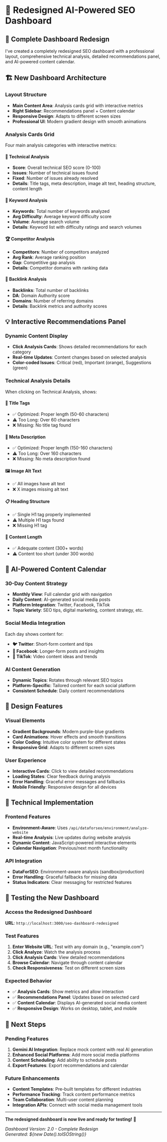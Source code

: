# 🚀 Redesigned AI-Powered SEO Dashboard

## 🎯 **Complete Dashboard Redesign**

I've created a completely redesigned SEO dashboard with a professional layout, comprehensive technical analysis, detailed recommendations panel, and AI-powered content calendar.

## 🏗️ **New Dashboard Architecture**

### **Layout Structure**
- **Main Content Area**: Analysis cards grid with interactive metrics
- **Right Sidebar**: Recommendations panel + Content calendar
- **Responsive Design**: Adapts to different screen sizes
- **Professional UI**: Modern gradient design with smooth animations

### **Analysis Cards Grid**
Four main analysis categories with interactive metrics:

#### **🔧 Technical Analysis**
- **Score**: Overall technical SEO score (0-100)
- **Issues**: Number of technical issues found
- **Fixed**: Number of issues already resolved
- **Details**: Title tags, meta description, image alt text, heading structure, content length

#### **🔑 Keyword Analysis**
- **Keywords**: Total number of keywords analyzed
- **Avg Difficulty**: Average keyword difficulty score
- **Volume**: Average search volume
- **Details**: Keyword list with difficulty ratings and search volumes

#### **🏆 Competitor Analysis**
- **Competitors**: Number of competitors analyzed
- **Avg Rank**: Average ranking position
- **Gap**: Competitive gap analysis
- **Details**: Competitor domains with ranking data

#### **🔗 Backlink Analysis**
- **Backlinks**: Total number of backlinks
- **DA**: Domain Authority score
- **Domains**: Number of referring domains
- **Details**: Backlink metrics and authority scores

## 💡 **Interactive Recommendations Panel**

### **Dynamic Content Display**
- **Click Analysis Cards**: Shows detailed recommendations for each category
- **Real-time Updates**: Content changes based on selected analysis
- **Color-coded Issues**: Critical (red), Important (orange), Suggestions (green)

### **Technical Analysis Details**
When clicking on Technical Analysis, shows:

#### **📝 Title Tags**
- ✅ Optimized: Proper length (50-60 characters)
- ⚠️ Too Long: Over 60 characters
- ❌ Missing: No title tag found

#### **📄 Meta Description**
- ✅ Optimized: Proper length (150-160 characters)
- ⚠️ Too Long: Over 160 characters
- ❌ Missing: No meta description found

#### **🖼️ Image Alt Text**
- ✅ All images have alt text
- ❌ X images missing alt text

#### **📋 Heading Structure**
- ✅ Single H1 tag properly implemented
- ⚠️ Multiple H1 tags found
- ❌ Missing H1 tag

#### **📏 Content Length**
- ✅ Adequate content (300+ words)
- ⚠️ Content too short (under 300 words)

## 📅 **AI-Powered Content Calendar**

### **30-Day Content Strategy**
- **Monthly View**: Full calendar grid with navigation
- **Daily Content**: AI-generated social media posts
- **Platform Integration**: Twitter, Facebook, TikTok
- **Topic Variety**: SEO tips, digital marketing, content strategy, etc.

### **Social Media Integration**
Each day shows content for:
- **🐦 Twitter**: Short-form content and tips
- **📘 Facebook**: Longer-form posts and insights
- **🎵 TikTok**: Video content ideas and trends

### **AI Content Generation**
- **Dynamic Topics**: Rotates through relevant SEO topics
- **Platform-Specific**: Tailored content for each social platform
- **Consistent Schedule**: Daily content recommendations

## 🎨 **Design Features**

### **Visual Elements**
- **Gradient Backgrounds**: Modern purple-blue gradients
- **Card Animations**: Hover effects and smooth transitions
- **Color Coding**: Intuitive color system for different states
- **Responsive Grid**: Adapts to different screen sizes

### **User Experience**
- **Interactive Cards**: Click to view detailed recommendations
- **Loading States**: Clear feedback during analysis
- **Error Handling**: Graceful error messages and fallbacks
- **Mobile Friendly**: Responsive design for all devices

## 🔧 **Technical Implementation**

### **Frontend Features**
- **Environment-Aware**: Uses `/api/dataforseo/environment/analyze-website`
- **Real-time Analysis**: Live updates during website analysis
- **Dynamic Content**: JavaScript-powered interactive elements
- **Calendar Navigation**: Previous/next month functionality

### **API Integration**
- **DataForSEO**: Environment-aware analysis (sandbox/production)
- **Error Handling**: Graceful fallbacks for missing data
- **Status Indicators**: Clear messaging for restricted features

## 🧪 **Testing the New Dashboard**

### **Access the Redesigned Dashboard**
**URL**: `http://localhost:3000/seo-dashboard-redesigned`

### **Test Features**
1. **Enter Website URL**: Test with any domain (e.g., "example.com")
2. **Click Analyze**: Watch the analysis process
3. **Click Analysis Cards**: View detailed recommendations
4. **Browse Calendar**: Navigate through content calendar
5. **Check Responsiveness**: Test on different screen sizes

### **Expected Behavior**
- ✅ **Analysis Cards**: Show metrics and allow interaction
- ✅ **Recommendations Panel**: Updates based on selected card
- ✅ **Content Calendar**: Displays AI-generated social media content
- ✅ **Responsive Design**: Works on desktop, tablet, and mobile

## 🚀 **Next Steps**

### **Pending Features**
1. **Gemini AI Integration**: Replace mock content with real AI generation
2. **Enhanced Social Platforms**: Add more social media platforms
3. **Content Scheduling**: Add ability to schedule posts
4. **Export Features**: Export recommendations and calendar

### **Future Enhancements**
- **Content Templates**: Pre-built templates for different industries
- **Performance Tracking**: Track content performance metrics
- **Team Collaboration**: Multi-user content planning
- **Integration APIs**: Connect with social media management tools

---

**The redesigned dashboard is now live and ready for testing!** 🎉

*Dashboard Version: 2.0 - Complete Redesign*  
*Generated: ${new Date().toISOString()}*






